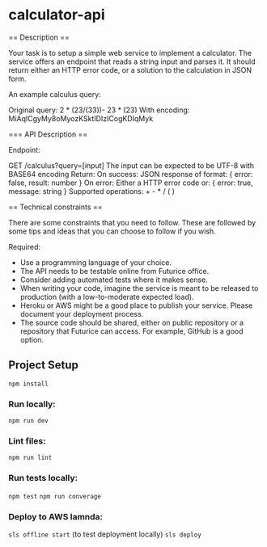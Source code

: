 # calculator-api
== Description ==

Your task is to setup a simple web service to implement a calculator. The service offers an endpoint that reads a string input and parses it. It should return either an HTTP error code, or a solution to the calculation in JSON form.

An example calculus query:

Original query: 2 * (23/(33))- 23 * (23)
With encoding: MiAqICgyMy8oMyozKSktIDIzICogKDIqMyk

=== API Description ==

Endpoint:

GET /calculus?query=[input]
The input can be expected to be UTF-8 with BASE64 encoding
Return:
On success: JSON response of format: { error: false, result: number }
On error: Either a HTTP error code or: { error: true, message: string }
Supported operations: + - * / ( )

== Technical constraints ==

There are some constraints that you need to follow. These are followed by some tips and ideas that you can choose to follow if you wish.

Required:

- Use a programming language of your choice.
- The API needs to be testable online from Futurice office.
- Consider adding automated tests where it makes sense.
- When writing your code, imagine the service is meant to be released to production (with a low-to-moderate expected load).
- Heroku or AWS might be a good place to publish your service. Please document your deployment process. 
- The source code should be shared, either on public repository or a repository that Futurice can access. For example, GitHub is a good option.

## Project Setup 

`npm install`

### Run locally:

`npm run dev`

### Lint files:

`npm run lint` 

### Run tests locally:

`npm test`
`npm run converage` 

### Deploy to AWS lamnda: 

`sls offline start` (to test deployment locally)
`sls deploy`
